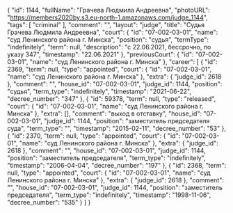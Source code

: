 {
    "id": 1144,
    "fullName": "Грачева Людмила Андреевна",
    "photoURL": "https://members2020by.s3.eu-north-1.amazonaws.com/judge_1144",
    "tags": [
        "criminal"
    ],
    "comment": "",
    "layout": "judge",
    "title": "Судья Грачева Людмила Андреевна",
    "court": {
        "id": "07-002-03-01",
        "name": "суд Ленинского района г. Минска",
        "position": "судья",
        "termType": "indefinitely",
        "term": null,
        "description": "c 22.06.2021, бессрочно, по указу 347",
        "timestamp": "22.06.2021"
    },
    "previousCourt": {
        "id": "07-002-03-01",
        "name": "суд Ленинского района г. Минска"
    },
    "career": [
        {
            "id": 2369,
            "term": null,
            "type": "appointed",
            "court": {
                "id": "07-002-03-01",
                "name": "суд Ленинского района г. Минска"
            },
            "extra": {
                "judge_id": 2618
            },
            "comment": "",
            "house_id": "07-002-03-01",
            "judge_id": 1144,
            "position": "судья",
            "term_type": "indefinitely",
            "timestamp": "2021-06-22",
            "decree_number": "347"
        },
        {
            "id": 59378,
            "term": null,
            "type": "released",
            "court": {
                "id": "07-002-03-01",
                "name": "суд Ленинского района г. Минска"
            },
            "extra": [],
            "comment": "выход в отставку",
            "house_id": "07-002-03-01",
            "judge_id": 1144,
            "position": "заместитель председателя суда",
            "term_type": "",
            "timestamp": "2015-02-11",
            "decree_number": "53"
        },
        {
            "id": 2370,
            "term": null,
            "type": "appointed",
            "court": {
                "id": "07-002-03-01",
                "name": "суд Ленинского района г. Минска"
            },
            "extra": {
                "judge_id": 2618
            },
            "comment": "",
            "house_id": "07-002-03-01",
            "judge_id": 1144,
            "position": "заместитель председателя",
            "term_type": "indefinitely",
            "timestamp": "2006-04-04",
            "decree_number": "197"
        },
        {
            "id": 2368,
            "term": null,
            "type": "appointed",
            "court": {
                "id": "07-002-03-01",
                "name": "суд Ленинского района г. Минска"
            },
            "extra": {
                "judge_id": 2618
            },
            "comment": "",
            "house_id": "07-002-03-01",
            "judge_id": 1144,
            "position": "заместитель председателя",
            "term_type": "indefinitely",
            "timestamp": "1998-11-06",
            "decree_number": "535"
        }
    ]
}